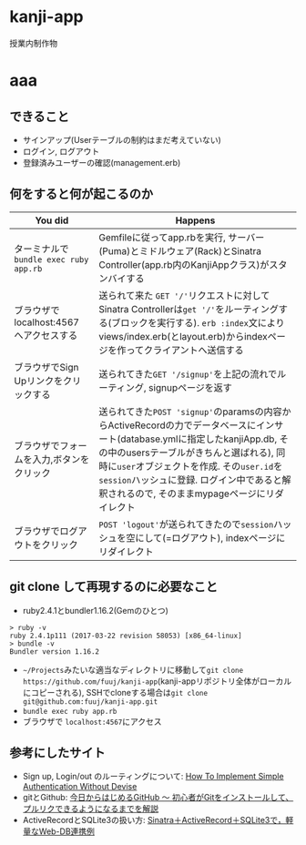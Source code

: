 # kanji-app
授業内制作物
# aaa
## できること
- サインアップ(Userテーブルの制約はまだ考えていない)
- ログイン, ログアウト
- 登録済みユーザーの確認(management.erb)
## 何をすると何が起こるのか
You did | Happens
------- | -------
ターミナルで`bundle exec ruby app.rb` | Gemfileに従ってapp.rbを実行, サーバー(Puma)とミドルウェア(Rack)とSinatra Controller(app.rb内のKanjiAppクラス)がスタンバイする
ブラウザで localhost:4567 へアクセスする | 送られて来た `GET '/'`リクエストに対してSinatra Controllerは`get '/'`をルーティングする(ブロックを実行する). `erb :index`文によりviews/index.erb(とlayout.erb)からindexページを作ってクライアントへ送信する
ブラウザでSign Upリンクをクリックする | 送られてきた`GET '/signup'`を上記の流れでルーティング, signupページを返す
ブラウザでフォームを入力,ボタンをクリック | 送られてきた`POST 'signup'`のparamsの内容からActiveRecordの力でデータベースにインサート(database.ymlに指定したkanjiApp.db, その中のusersテーブルがきちんと選ばれる), 同時に`user`オブジェクトを作成. その`user.id`を`session`ハッシュに登録. ログイン中であると解釈されるので, そのままmypageページにリダイレクト
ブラウザでログアウトをクリック | `POST 'logout'`が送られてきたので`session`ハッシュを空にして(=ログアウト), indexページにリダイレクト
## git clone して再現するのに必要なこと
- ruby2.4.1とbundler1.16.2(Gemのひとつ)
```
> ruby -v
ruby 2.4.1p111 (2017-03-22 revision 58053) [x86_64-linux]
> bundle -v
Bundler version 1.16.2
```
- `~/Projects`みたいな適当なディレクトリに移動して`git clone https://github.com/fuuj/kanji-app`(kanji-appリポジトリ全体がローカルにコピーされる), SSHでcloneする場合は`git clone git@github.com:fuuj/kanji-app.git`
- `bundle exec ruby app.rb`
- ブラウザで `localhost:4567`にアクセス
## 参考にしたサイト
- Sign up, Login/out のルーティングについて: [How To Implement Simple Authentication Without Devise](https://www.rubypigeon.com/posts/how-to-implement-simple-authentication-without-devise/)
- gitとGithub: [今日からはじめるGitHub 〜 初心者がGitをインストールして、プルリクできるようになるまでを解説](https://employment.en-japan.com/engineerhub/entry/2017/01/31/110000)
- ActiveRecordとSQLite3の扱い方: [Sinatra＋ActiveRecord＋SQLite3で，軽量なWeb-DB連携例](https://tamosblog.wordpress.com/2012/10/26/sinatra/)
